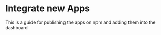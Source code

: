 # Integrate new Apps

This is a guide for publishing the apps on npm and adding them into the dashboard